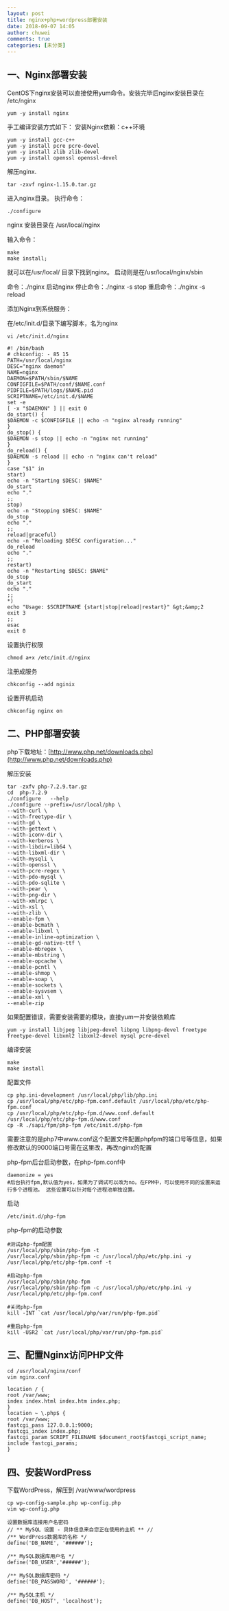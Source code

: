 ```yaml
---
layout: post
title: nginx+php+wordpress部署安装
date: 2018-09-07 14:05
author: chuwei
comments: true
categories: [未分类]
---
```

一、Nginx部署安装
----------------
CentOS下nginx安装可以直接使用yum命令。安装完毕后nginx安装目录在 /etc/nginx
```
yum -y install nginx
```
手工编译安装方式如下：
安装Nginx依赖：c++环境
```
yum -y install gcc-c++
yum -y install pcre pcre-devel
yum -y install zlib zlib-devel
yum -y install openssl openssl-devel
```
解压nginx.
```
tar -zxvf nginx-1.15.0.tar.gz
```
进入nginx目录。
执行命令：
```
./configure
```
nginx 安装目录在 /usr/local/nginx

输入命令：
```
make
make install;
```
就可以在/usr/local/ 目录下找到nginx。
启动则是在/usr/local/nginx/sbin

命令：./nginx 启动nginx
停止命令：./nginx -s stop
重启命令：./nginx -s reload

添加Nginx到系统服务：

在/etc/init.d/目录下编写脚本，名为nginx
```
vi /etc/init.d/nginx
```
```
#! /bin/bash
# chkconfig: - 85 15
PATH=/usr/local/nginx
DESC="nginx daemon"
NAME=nginx
DAEMON=$PATH/sbin/$NAME
CONFIGFILE=$PATH/conf/$NAME.conf
PIDFILE=$PATH/logs/$NAME.pid
SCRIPTNAME=/etc/init.d/$NAME
set -e
[ -x "$DAEMON" ] || exit 0
do_start() {
$DAEMON -c $CONFIGFILE || echo -n "nginx already running"
}
do_stop() {
$DAEMON -s stop || echo -n "nginx not running"
}
do_reload() {
$DAEMON -s reload || echo -n "nginx can't reload"
}
case "$1" in
start)
echo -n "Starting $DESC: $NAME"
do_start
echo "."
;;
stop)
echo -n "Stopping $DESC: $NAME"
do_stop
echo "."
;;
reload|graceful)
echo -n "Reloading $DESC configuration..."
do_reload
echo "."
;;
restart)
echo -n "Restarting $DESC: $NAME"
do_stop
do_start
echo "."
;;
*)
echo "Usage: $SCRIPTNAME {start|stop|reload|restart}" &gt;&amp;2
exit 3
;;
esac
exit 0
```
设置执行权限
```
chmod a+x /etc/init.d/nginx
```
注册成服务
```
chkconfig --add nginix
```
设置开机启动
```
chkconfig nginx on
```
二、PHP部署安装
----------------
php下载地址：[http://www.php.net/downloads.php](http://www.php.net/downloads.php)

解压安装
```
tar -zxfv php-7.2.9.tar.gz
cd  php-7.2.9
./configure   --help
./configure --prefix=/usr/local/php \
--with-curl \
--with-freetype-dir \
--with-gd \
--with-gettext \
--with-iconv-dir \
--with-kerberos \
--with-libdir=lib64 \
--with-libxml-dir \
--with-mysqli \
--with-openssl \
--with-pcre-regex \
--with-pdo-mysql \
--with-pdo-sqlite \
--with-pear \
--with-png-dir \
--with-xmlrpc \
--with-xsl \
--with-zlib \
--enable-fpm \
--enable-bcmath \
--enable-libxml \
--enable-inline-optimization \
--enable-gd-native-ttf \
--enable-mbregex \
--enable-mbstring \
--enable-opcache \
--enable-pcntl \
--enable-shmop \
--enable-soap \
--enable-sockets \
--enable-sysvsem \
--enable-xml \
--enable-zip
```
如果配置错误，需要安装需要的模块，直接yum一并安装依赖库
```
yum -y install libjpeg libjpeg-devel libpng libpng-devel freetype freetype-devel libxml2 libxml2-devel mysql pcre-devel
```
编译安装
```
make
make install
```
配置文件
```
cp php.ini-development /usr/local/php/lib/php.ini
cp /usr/local/php/etc/php-fpm.conf.default /usr/local/php/etc/php-fpm.conf
cp /usr/local/php/etc/php-fpm.d/www.conf.default /usr/local/php/etc/php-fpm.d/www.conf
cp -R ./sapi/fpm/php-fpm /etc/init.d/php-fpm
```
需要注意的是php7中www.conf这个配置文件配置phpfpm的端口号等信息，如果修改默认的9000端口号需在这里改，再改nginx的配置

php-fpm后台启动参数，在php-fpm.conf中
```
daemonize = yes
#后台执行fpm,默认值为yes，如果为了调试可以改为no。在FPM中，可以使用不同的设置来运行多个进程池。 这些设置可以针对每个进程池单独设置。
```
启动
```
/etc/init.d/php-fpm
```
php-fpm的启动参数
```
#测试php-fpm配置
/usr/local/php/sbin/php-fpm -t
/usr/local/php/sbin/php-fpm -c /usr/local/php/etc/php.ini -y /usr/local/php/etc/php-fpm.conf -t

#启动php-fpm
/usr/local/php/sbin/php-fpm
/usr/local/php/sbin/php-fpm -c /usr/local/php/etc/php.ini -y /usr/local/php/etc/php-fpm.conf

#关闭php-fpm
kill -INT `cat /usr/local/php/var/run/php-fpm.pid`

#重启php-fpm
kill -USR2 `cat /usr/local/php/var/run/php-fpm.pid`
```
三、配置Nginx访问PHP文件
----------------
```
cd /usr/local/nginx/conf
vim nginx.conf
```
```
location / {
root /var/www;
index index.html index.htm index.php;
}
location ~ \.php$ {
root /var/www;
fastcgi_pass 127.0.0.1:9000;
fastcgi_index index.php;
fastcgi_param SCRIPT_FILENAME $document_root$fastcgi_script_name;
include fastcgi_params;
}
```

四、安装WordPress
----------------
下载WordPress，解压到 /var/www/wordpress
```
cp wp-config-sample.php wp-config.php
vim wp-config.php
```
```
设置数据库连接用户名密码
// ** MySQL 设置 - 具体信息来自您正在使用的主机 ** //
/** WordPress数据库的名称 */
define('DB_NAME', '######');

/** MySQL数据库用户名 */
define('DB_USER','######');

/** MySQL数据库密码 */
define('DB_PASSWORD', '######');

/** MySQL主机 */
define('DB_HOST', 'localhost');
```
